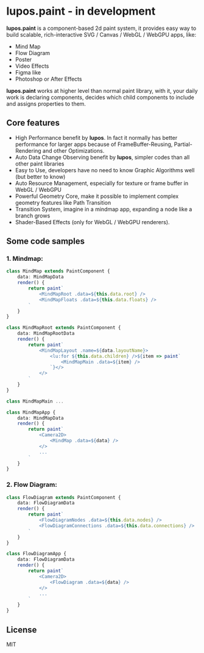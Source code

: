 # lupos.paint - in development

**lupos.paint** is a component-based 2d paint system, it provides easy way to build scalable, rich-interactive SVG / Canvas / WebGL / WebGPU apps, like:

- Mind Map
- Flow Diagram
- Poster
- Video Effects
- Figma like
- Photoshop or After Effects

**lupos.paint** works at higher level than normal paint library, with it, your daily work is declaring components, decides which child components to include and assigns properties to them.


## Core features

- High Performance benefit by **lupos**. In fact it normally has better performance for larger apps because of FrameBuffer-Reusing, Partial-Rendering and other Optimizations.
- Auto Data Change Observing benefit by **lupos**, simpler codes than all other paint libraries
- Easy to Use, developers have no need to know Graphic Algorithms well (but better to know)
- Auto Resource Management, especially for texture or frame buffer in WebGL / WebGPU
- Powerful Geometry Core, make it possible to implement complex geometry features like Path Transition
- Transition System, imagine in a mindmap app, expanding a node like a branch grows
- Shader-Based Effects (only for WebGL / WebGPU renderers).


## Some code samples

### 1. Mindmap:

```ts
class MindMap extends PaintComponent {
	data: MindMapData
	render() {
		return paint`
			<MindMapRoot .data=${this.data.root} />
			<MindMapFloats .data=${this.data.floats} />
		`
	}
}

class MindMapRoot extends PaintComponent {
	data: MindMapRootData
	render() {
		return paint`
			<MindMapLayout .name=${data.layoutName}>
				<lu:for ${this.data.children} />${item => paint`
					<MindMapMain .data=${item} />
				`}</>
			</>
		`
	}
}

class MindMapMain ...

class MindMapApp {
	data: MindMapData
	render() {
		return paint`
			<Camera2D>
				<MindMap .data=${data} />
			</>
			...
		`
	}
}
```


### 2. Flow Diagram:

```ts
class FlowDiagram extends PaintComponent {
	data: FlowDiagramData
	render() {
		return paint`
			<FlowDiagramNodes .data=${this.data.nodes} />
			<FlowDiagramConnections .data=${this.data.connections} />
		`
	}
}

class FlowDiagramApp {
	data: FlowDiagramData
	render() {
		return paint`
			<Camera2D>
				<FlowDiagram .data=${data} />
			</>
			...
		`
	}
}
```



## License

MIT